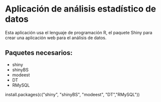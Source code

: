 # Aplicación de análisis estadístico de datos

Esta aplicación usa el lenguaje de programación R, el paquete Shiny para crear una aplicación web para el análisis de datos.

## Paquetes necesarios:
* shiny
* shinyBS
* modeest
* DT
* RMySQL

install.packages(c("shiny", "shinyBS", "modeest", "DT","RMySQL"))
